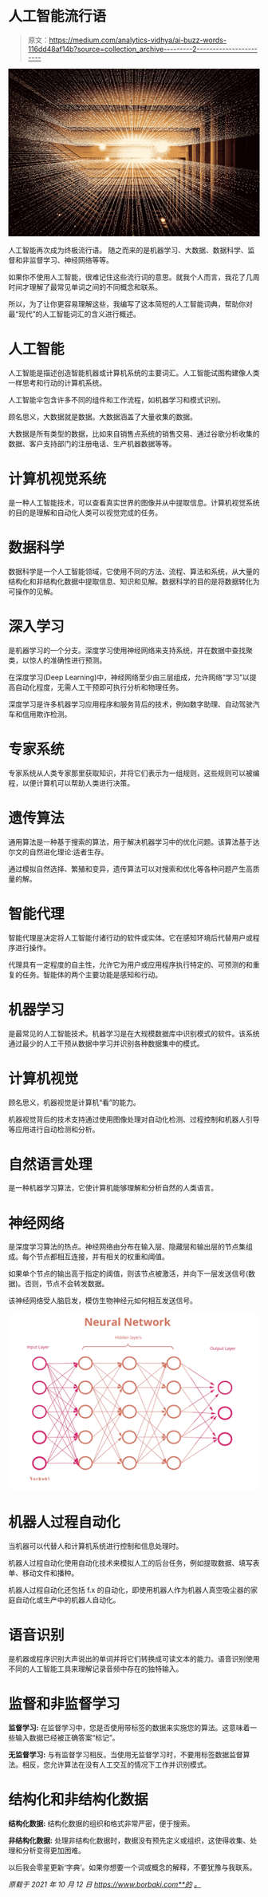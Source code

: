 # 人工智能流行语

> 原文：<https://medium.com/analytics-vidhya/ai-buzz-words-116dd48af14b?source=collection_archive---------2----------------------->

![](img/9fd66b41f4ef2eff9d45b6935cb7160e.png)

人工智能再次成为终极流行语。
随之而来的是机器学习、大数据、数据科学、监督和非监督学习、神经网络等等。

如果你不使用人工智能，很难记住这些流行词的意思。就我个人而言，我花了几周时间才理解了最常见单词之间的不同概念和联系。

所以，为了让你更容易理解这些，我编写了这本简短的人工智能词典，帮助你对最“现代”的人工智能词汇的含义进行概述。

# 人工智能

人工智能是描述创造智能机器或计算机系统的主要词汇。人工智能试图构建像人类一样思考和行动的计算机系统。

人工智能伞包含许多不同的组件和工作流程，如机器学习和模式识别。

顾名思义，大数据就是数据。大数据涵盖了大量收集的数据。

大数据是所有类型的数据，比如来自销售点系统的销售交易、通过谷歌分析收集的数据、客户支持部门的注册电话、生产机器数据等等。

# 计算机视觉系统

是一种人工智能技术，可以查看真实世界的图像并从中提取信息。计算机视觉系统的目的是理解和自动化人类可以视觉完成的任务。

# 数据科学

数据科学是一个人工智能领域，它使用不同的方法、流程、算法和系统，从大量的结构化和非结构化数据中提取信息、知识和见解。数据科学的目的是将数据转化为可操作的见解。

# 深入学习

是机器学习的一个分支。深度学习使用神经网络来支持系统，并在数据中查找聚类，以惊人的准确性进行预测。

在深度学习(Deep Learning)中，神经网络至少由三层组成，允许网络“学习”以提高自动化程度，无需人工干预即可执行分析和物理任务。

深度学习是许多机器学习应用程序和服务背后的技术，例如数字助理、自动驾驶汽车和信用欺诈检测。

# 专家系统

专家系统从人类专家那里获取知识，并将它们表示为一组规则，这些规则可以被编程，以便计算机可以帮助人类进行决策。

# 遗传算法

通用算法是一种基于搜索的算法，用于解决机器学习中的优化问题。该算法基于达尔文的自然进化理论:适者生存。

通过模拟自然选择、繁殖和变异，遗传算法可以对搜索和优化等各种问题产生高质量的解。

# 智能代理

智能代理是决定将人工智能付诸行动的软件或实体。它在感知环境后代替用户或程序进行操作。

代理具有一定程度的自主性，允许它为用户或应用程序执行特定的、可预测的和重复的任务。智能体的两个主要功能是感知和行动。

# 机器学习

是最常见的人工智能技术。机器学习是在大规模数据库中识别模式的软件。该系统通过最少的人工干预从数据中学习并识别各种数据集中的模式。

# 计算机视觉

顾名思义，机器视觉是计算机“看”的能力。

机器视觉背后的技术支持通过使用图像处理对自动化检测、过程控制和机器人引导等应用进行自动检测和分析。

# 自然语言处理

是一种机器学习算法，它使计算机能够理解和分析自然的人类语言。

# 神经网络

是深度学习算法的热点。神经网络由分布在输入层、隐藏层和输出层的节点集组成。每个节点都相互连接，并有相关的权重和阈值。

如果单个节点的输出高于指定的阈值，则该节点被激活，并向下一层发送信号(数据)。否则，节点不会转发数据。

该神经网络受人脑启发，模仿生物神经元如何相互发送信号。

![](img/6735358c2129eb7ea4ffa404302c0ff2.png)

# 机器人过程自动化

当机器可以代替人和计算机系统进行控制和信息处理时。

机器人过程自动化使用自动化技术来模拟人工的后台任务，例如提取数据、填写表单、移动文件和播种。

机器人过程自动化还包括 f.x 的自动化，即使用机器人作为机器人真空吸尘器的家庭自动化或生产中的机器人自动化。

# 语音识别

是机器或程序识别大声说出的单词并将它们转换成可读文本的能力。语音识别使用不同的人工智能工具来理解记录音频中存在的独特输入。

# 监督和非监督学习

**监督学习:**
在监督学习中，您是否使用带标签的数据来实施您的算法。这意味着一些输入数据已经被正确答案“标记”。

**无监督学习:**
与有监督学习相反。当使用无监督学习时，不要用标签数据监督算法。相反，您允许算法在没有人工交互的情况下工作并识别模式。

# 结构化和非结构化数据

**结构化数据:**
结构化数据的组织和格式非常严密，便于搜索。

**非结构化数据:** 处理非结构化数据时，数据没有预先定义或组织，这使得收集、处理和分析变得更加困难。

以后我会零星更新‘字典’。如果你想要一个词或概念的解释，不要犹豫与我联系。

*原载于 2021 年 10 月 12 日 https://www.borbaki.com**的* [*。*](https://www.borbaki.com/ai-buzz-words/)